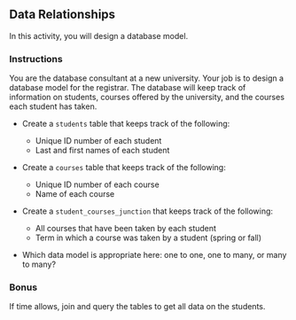 ## Data Relationships

In this activity, you will design a database model.

### Instructions

You are the database consultant at a new university. Your job is to design a database model for the registrar. The database will keep track of information on students, courses offered by the university, and the courses each student has taken. 

* Create a `students` table that keeps track of the following:

  * Unique ID number of each student
  * Last and first names of each student

* Create a `courses` table that keeps track of the following:

  * Unique ID number of each course
  * Name of each course

* Create a `student_courses_junction` that keeps track of the following:

  * All courses that have been taken by each student
  * Term in which a course was taken by a student (spring or fall)

* Which data model is appropriate here: one to one, one to many, or many to many?


### Bonus

If time allows, join and query the tables to get all data on the students.
